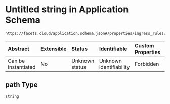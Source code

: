 # Untitled string in Application Schema

```txt
https://facets.cloud/application.schema.json#/properties/ingress_rules/items/0/properties/path
```



| Abstract            | Extensible | Status         | Identifiable            | Custom Properties | Additional Properties | Access Restrictions | Defined In                                                                                     |
| :------------------ | :--------- | :------------- | :---------------------- | :---------------- | :-------------------- | :------------------ | :--------------------------------------------------------------------------------------------- |
| Can be instantiated | No         | Unknown status | Unknown identifiability | Forbidden         | Allowed               | none                | [application.schema.json*](../../../assets/out/application.schema.json "open original schema") |

## path Type

`string`
